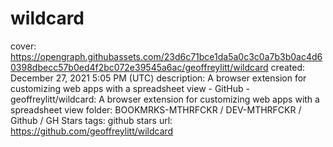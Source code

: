 # wildcard

cover: https://opengraph.githubassets.com/23d6c71bce1da5a0c3c0a7b3b0ac4d60398dbecc57b0ed4f2bc072e39545a6ac/geoffreylitt/wildcard
created: December 27, 2021 5:05 PM (UTC)
description: A browser extension for customizing web apps with a spreadsheet view - GitHub - geoffreylitt/wildcard: A browser extension for customizing web apps with a spreadsheet view
folder: BOOKMRKS-MTHRFCKR / DEV-MTHRFCKR / Github / GH Stars
tags: github stars
url: https://github.com/geoffreylitt/wildcard